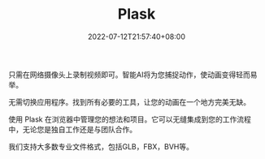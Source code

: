 ﻿---
weight: 
title: "Plask"
description: "Plask is an all-in-one browser-based AI motion capture tool and animation editor that anybody can use, from motion designers to every day content creators."
date: 2022-07-12T21:57:40+08:00
lastmod: 2022-07-12T16:45:40+08:00
draft: false
authors: ["june"]
featuredImage: "423.png"
link: "https://plask.ai/"
tags: ["Plask","体感识别"]
categories: ["navigation"]
navigation: ["体感识别"]
lightgallery: true
toc: true
pinned: false
recommend: false
recommend1: false
---
只需在网络摄像头上录制视频即可。智能AI将为您捕捉动作，使动画变得轻而易举。

无需切换应用程序。找到所有必要的工具，让您的动画在一个地方完美无缺。

使用 Plask 在浏览器中管理您的想法和项目。它可以无缝集成到您的工作流程中，无论您是独自工作还是与团队合作。

我们支持大多数专业文件格式，包括GLB，FBX，BVH等。